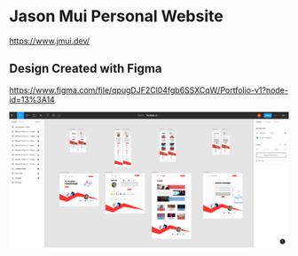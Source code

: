 # Jason Mui Personal Website

https://www.jmui.dev/

## Design Created with Figma

https://www.figma.com/file/qpugDJF2Cl04fgb6SSXCqW/Portfolio-v1?node-id=13%3A14

![figma sc](https://github.com/Jasonx235/personal-website-v1/blob/main/images/figma.png)
